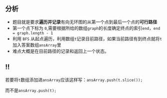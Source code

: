 ## 分析

- 题目就是要求**遍历并记录**有向无环图的从第一个点到最后一个点的**可行路径**
- 第一个点下标为 `0`,需要根据所给的数组`graph`的长度确定终点的索引`end`，`end = graph.length - 1 `
- 利用 `BFS` 从起点遍历，利用数组`t`记录目前路径，如果当前路径有到终点就将`t`加入答案数组`ansArray`里
- 难点大概是在目前路径的记录和返回上一个状态。

## !!

若要将`t`数组添加进`ansArray`应该这样写：`ansArray.push(t.slice());`

而不是`ansArray.push(t);`

